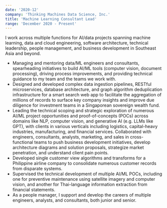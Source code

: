 ```yaml
---
date: '2020-12'
company: 'Thinking Machines Data Science, Inc.'
title: 'Machine Learning Consultant Lead'
range: 'December 2020 - Present'
---
```


I work across multiple functions for AI/data projects spanning machine learning, data and cloud engineering, software architecture, technical leadership, people management, and business development in Southeast Asia and beyond.

- Managing and mentoring data/ML engineers and consultants, spearheading initiatives to build AI/ML tools (computer vision, document processing), driving process improvements, and providing technical guidance to my team and the teams we work with.
- Designed and developed complex data ingestion pipelines, RESTful microservices, database architecture, and graph algorithm deduplication infrastructure for a smart search web app to facilitate the aggregation of millions of records to surface key company insights and improve due diligence for investment teams in a Singaporean sovereign wealth fund.
- Leading the technical scoping and strategic exploration of numerous AI/ML project opportunities and proof-of-concepts (POCs) across domains like NLP, computer vision, and generative AI (e.g. LLMs like GPT), with clients in various verticals including logistics, capital-heavy industries, manufacturing, and financial services. Collaborated with engineers, consultants, analysts, marketing, and sales in cross-functional teams to push business development initiatives, develop architecture diagrams and solution proposals, strategize market penetration, and understand client pain points.
- Developed single customer view algorithms and transforms for a Philippine airline company to consolidate numerous customer records from disparate systems.
- Supervised the technical development of multiple AI/ML POCs, including one for preventive maintenance using satellite imagery and computer vision, and another for Thai-language information extraction from financial statements.
- As a people manager, I support and develop the careers of multiple engineers, analysts, and consultants, both junior and senior.